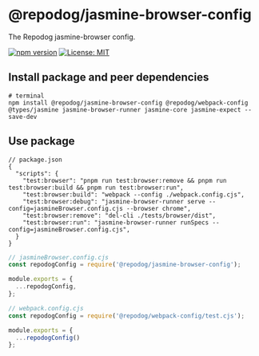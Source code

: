 # @repodog/jasmine-browser-config

The Repodog jasmine-browser config.

[![npm version](https://badge.fury.io/js/%40repodog%2Fjasmine-browser-config.svg)](https://badge.fury.io/js/%40repodog%2Fjasmine-browser-config)
[![License: MIT](https://img.shields.io/badge/License-MIT-yellow.svg)](LICENSE)

## Install package and peer dependencies

```shell
# terminal
npm install @repodog/jasmine-browser-config @repodog/webpack-config @types/jasmine jasmine-browser-runner jasmine-core jasmine-expect --save-dev
```

## Use package

```jsonc
// package.json
{
  "scripts": {
    "test:browser": "pnpm run test:browser:remove && pnpm run test:browser:build && pnpm run test:browser:run",
    "test:browser:build": "webpack --config ./webpack.config.cjs",
    "test:browser:debug": "jasmine-browser-runner serve --config=jasmineBrowser.config.cjs --browser chrome",
    "test:browser:remove": "del-cli ./tests/browser/dist",
    "test:browser:run": "jasmine-browser-runner runSpecs --config=jasmineBrowser.config.cjs",
  }
}
```

```javascript
// jasmineBrowser.config.cjs
const repodogConfig = require('@repodog/jasmine-browser-config');

module.exports = {
  ...repodogConfig,
};
```

```javascript
// webpack.config.cjs
const repodogConfig = require('@repodog/webpack-config/test.cjs');

module.exports = {
  ...repodogConfig()
};
```
